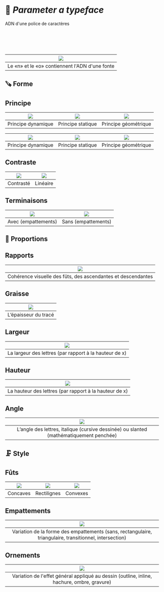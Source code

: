 # 🧬 *Parameter a typeface*
  ADN d'une police de caractères
# &nbsp;
|![](links/Typo_Parameters_01.jpg)|
|:------------------------------------------:|
| Le «n» et le «o» contiennent l'ADN d'une fonte           |
## 🪚 Forme
## Principe
|![](links/Typo_Parameters_02.jpg)|![](links/Typo_Parameters_03.jpg)|![](links/Typo_Parameters_04.jpg)|
|:------------------------------------------:|:------------------------------------------:|:------------------------------------------:|
| Principe dynamique           | Principe statique           | Principe géométrique           |

|![](links/Typo_Parameters_05.jpg)|![](links/Typo_Parameters_06.jpg)|![](links/Typo_Parameters_07.jpg)|
|:------------------------------------------:|:------------------------------------------:|:------------------------------------------:|
| Principe dynamique           | Principe statique           | Principe géométrique           |
## Contraste
|![](links/Typo_Parameters_08.jpg)|![](links/Typo_Parameters_09.jpg)|
|:------------------------------------------:|:------------------------------------------:|
| Contrasté          | Linéaire           |
## Terminaisons
|![](links/Typo_Parameters_10.jpg)|![](links/Typo_Parameters_11.jpg)|
|:------------------------------------------:|:------------------------------------------:|
| Avec (empattements)           | Sans (empattements)             |
## 📐 Proportions
## Rapports
|![](links/Typo_Parameters_17.jpg)|
|:------------------------------------------:|
| Cohérence visuelle des fûts, des ascendantes et descendantes            |
## Graisse
|![](links/Typo_Parameters_16.jpg)|
|:------------------------------------------:|
| L’épaisseur du tracé           |
## Largeur
|![](links/Typo_Parameters_13.jpg)|
|:------------------------------------------:|
| La largeur des lettres (par rapport à la hauteur de x)          |
## Hauteur
|![](links/Typo_Parameters_14.jpg)|
|:------------------------------------------:|
| La hauteur des lettres (par rapport à la hauteur de x)           |
## Angle
|![](links/Typo_Parameters_15.jpg)|
|:------------------------------------------:|
| L’angle des lettres, italique (cursive dessinée) ou slanted (mathématiquement penchée)            |
## 🗜️ Style
## Fûts
|![](links/Typo_Parameters_18.jpg)|![](links/Typo_Parameters_19.jpg)|![](links/Typo_Parameters_20.jpg)|
|:------------------------------------------:|:------------------------------------------:|:------------------------------------------:|
| Concaves           | Rectilignes           | Convexes          |
## Empattements
|![](links/Typo_Parameters_21.jpg)|
|:------------------------------------------:|
| Variation de la forme des empattements (sans, rectangulaire, triangulaire, transitionnel, intersection)            |
## Ornements
|![](links/Typo_Parameters_22.jpg)|
|:------------------------------------------:|
| Variation de l'effet général appliqué au dessin (outline, inline, hachure, ombre, gravure)            |

